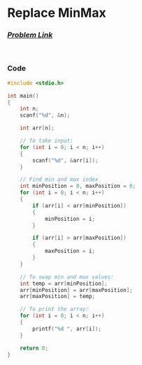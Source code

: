 # Replace MinMax
### [*Problem Link*](https://codeforces.com/group/MWSDmqGsZm/contest/219774/problem/M)


<br> 

### Code
```c
#include <stdio.h>

int main()
{
    int n;
    scanf("%d", &n);

    int arr[n];

    // To take input:
    for (int i = 0; i < n; i++)
    {
        scanf("%d", &arr[i]);
    }

    // Find min and max index
    int minPosition = 0, maxPosition = 0;
    for (int i = 0; i < n; i++)
    {
        if (arr[i] < arr[minPosition])
        {
            minPosition = i;
        }

        if (arr[i] > arr[maxPosition])
        {
            maxPosition = i;
        }
    }

    // To swap min and max values:
    int temp = arr[minPosition];
    arr[minPosition] = arr[maxPosition];
    arr[maxPosition] = temp;

    // To print the array:
    for (int i = 0; i < n; i++)
    {
        printf("%d ", arr[i]);
    }

    return 0;
}
```